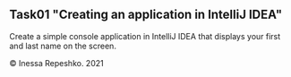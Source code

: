 ## Task01 "Creating an application in IntelliJ IDEA"

Create a simple console application in IntelliJ IDEA that displays your first and last name on the screen.

© Inessa Repeshko. 2021
